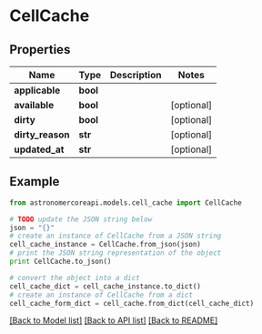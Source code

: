 # CellCache


## Properties
Name | Type | Description | Notes
------------ | ------------- | ------------- | -------------
**applicable** | **bool** |  | 
**available** | **bool** |  | [optional] 
**dirty** | **bool** |  | [optional] 
**dirty_reason** | **str** |  | [optional] 
**updated_at** | **str** |  | [optional] 

## Example

```python
from astronomercoreapi.models.cell_cache import CellCache

# TODO update the JSON string below
json = "{}"
# create an instance of CellCache from a JSON string
cell_cache_instance = CellCache.from_json(json)
# print the JSON string representation of the object
print CellCache.to_json()

# convert the object into a dict
cell_cache_dict = cell_cache_instance.to_dict()
# create an instance of CellCache from a dict
cell_cache_form_dict = cell_cache.from_dict(cell_cache_dict)
```
[[Back to Model list]](../README.md#documentation-for-models) [[Back to API list]](../README.md#documentation-for-api-endpoints) [[Back to README]](../README.md)


